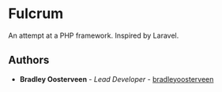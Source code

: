 # Fulcrum
An attempt at a PHP framework. Inspired by Laravel.

## Authors
* **Bradley Oosterveen** - *Lead Developer* - [bradleyoosterveen](https://github.com/bradleyoosterveen)
